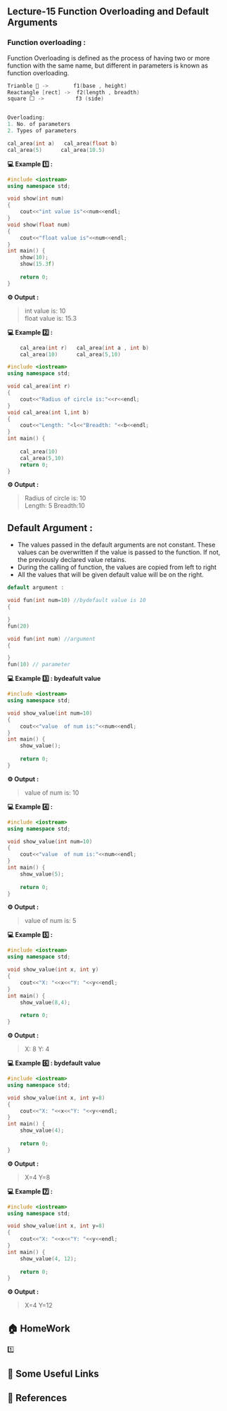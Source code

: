
## Lecture-15  Function Overloading and Default Arguments

 ### Function overloading :
 Function Overloading is defined as the process of having two or more function with the same name, but different in parameters is known as function overloading.

  ```cpp
  Trianble 🔼 ->        f1(base , height)
  Reactangle [rect] ->  f2(length , breadth)
  square ⬜ ->          f3 (side)


  Overloading:
  1. No. of parameters
  2. Types of parameters

  cal_area(int a)   cal_area(float b)
  cal_area(5)      cal_area(10.5)
  ```

**💻 Example 1️⃣ :**
```cpp
#include <iostream>
using namespace std;

void show(int num)
{
    cout<<"int value is"<<num<<endl;
}
void show(float num)
{
    cout<<"float value is"<<num<<endl;
}
int main() {
    show(10);
    show(15.3f)
    
    return 0;
}
```
**⚙️ Output :**
>int value is: 10<br>
float value is: 15.3

**💻 Example 2️⃣ :**
```cpp
    cal_area(int r)   cal_area(int a , int b)
    cal_area(10)      cal_area(5,10)
```
```cpp
#include <iostream>
using namespace std;

void cal_area(int r)
{
    cout<<"Radius of circle is:"<<r<<endl;
}
void cal_area(int l,int b)
{
    cout<<"Length: "<l<<"Breadth: "<<b<<endl;
}
int main() {
   
    cal_area(10)
    cal_area(5,10)
    return 0;
}
```
**⚙️ Output :**
>Radius of circle is: 10<br>
Length: 5 Breadth:10

## Default Argument :
* The values passed in the default arguments are not constant. These values can be overwritten if the value is passed to the function. If not, the previously declared value retains.
* During the calling of function, the values are copied from left to right
* All the values that will be given default value will be on the right.
```cpp
default argument :

void fun(int num=10) //bydefault value is 10
{

}
fun(20)

void fun(int num) //argument
{

}
fun(10) // parameter
```

**💻 Example 3️⃣ : bydeafult value**
```cpp
#include <iostream>
using namespace std;

void show_value(int num=10)
{
    cout<<"value  of num is:"<<num<<endl;
}
int main() {
    show_value();
    
    return 0;
}
```
**⚙️ Output :**
>value  of num is: 10

**💻 Example 4️⃣ :**
```cpp
#include <iostream>
using namespace std;

void show_value(int num=10)
{
    cout<<"value  of num is:"<<num<<endl;
}
int main() {
    show_value(5);
    
    return 0;
}
```
**⚙️ Output :**
>value  of num is: 5

**💻 Example 5️⃣ :**
```cpp
#include <iostream>
using namespace std;

void show_value(int x, int y)
{
    cout<<"X: "<<x<<"Y: "<<y<<endl;
}
int main() {
    show_value(8,4);
    
    return 0;
}
```
**⚙️ Output :**
>X: 8 Y: 4


**💻 Example 6️⃣ : bydefault value**
```cpp
#include <iostream>
using namespace std;

void show_value(int x, int y=8)
{
    cout<<"X: "<<x<<"Y: "<<y<<endl;
}
int main() {
    show_value(4);
    
    return 0;
}
```
**⚙️ Output :**
>X=4 Y=8

**💻 Example 7️⃣ :**
```cpp
#include <iostream>
using namespace std;

void show_value(int x, int y=8)
{
    cout<<"X: "<<x<<"Y: "<<y<<endl;
}
int main() {
    show_value(4, 12);
    
    return 0;
}
```
**⚙️ Output :**
>X=4 Y=12

## 🏠  HomeWork
1️⃣ 

## 🔗 Some Useful Links

## 📖 References




